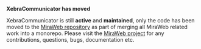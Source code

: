 **XebraCommunicator has moved**

XebraCommunicator is still **active** and **maintained**, only the code has been moved to the [MiraWeb repository][mwrepo] as part of merging all MiraWeb related work into a monorepo.
Please visit the [MiraWeb project][mwrepo] for any contributions, questions, bugs, documentation etc.

[mwrepo]: https://github.com/Cycling74/miraweb

